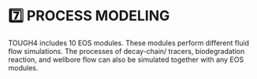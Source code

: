 # 7️⃣ PROCESS MODELING

TOUGH4 includes 10 EOS modules. These modules perform different fluid flow simulations. The processes of decay-chain/ tracers, biodegradation reaction, and wellbore flow can also be simulated together with any EOS modules. &#x20;

